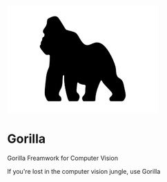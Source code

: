 <img src="gorilla.png" alt="Gorilla" width="350" height="250"/>

# Gorilla
Gorilla Freamwork for Computer Vision

If you're lost in the computer vision jungle, use Gorilla
